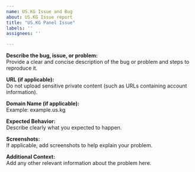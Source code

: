 ```yaml
---
name: US.KG Issue and Bug
about: US.KG Issue report
title: "US.KG Panel Issue"
labels: ''
assignees: ''

---
```


**Describe the bug, issue, or problem:**  
Provide a clear and concise description of the bug or problem and steps to reproduce it.

**URL (if applicable):**  
Do not upload sensitive private content (such as URLs containing account information).

**Domain Name (if applicable):**  
Example: example.us.kg

**Expected Behavior:**  
Describe clearly what you expected to happen.

**Screenshots:**  
If applicable, add screenshots to help explain your problem.

**Additional Context:**  
Add any other relevant information about the problem here.
